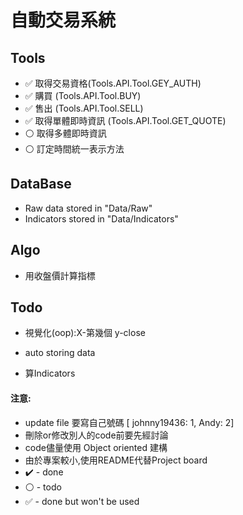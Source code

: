 # 自動交易系統

## Tools
* :white_check_mark: 取得交易資格(Tools.API.Tool.GEY_AUTH)
* :white_check_mark: 購買 (Tools.API.Tool.BUY)
* :white_check_mark: 售出 (Tools.API.Tool.SELL)
* :white_check_mark: 取得單體即時資訊 (Tools.API.Tool.GET_QUOTE)
* :white_circle: 取得多體即時資訊
* :white_circle: 訂定時間統一表示方法
## DataBase
* Raw data stored in "Data/Raw"
* Indicators stored in "Data/Indicators"

## Algo

* 用收盤價計算指標


## Todo
* 視覺化(oop):X-第幾個 y-close
* auto storing data

* 算Indicators













#### 注意:
* update file 要寫自己號碼 [ johnny19436: 1, Andy: 2]
* 刪除or修改別人的code前要先經討論
* code儘量使用 Object oriented 建構
* 由於專案較小,使用README代替Project board
* :heavy_check_mark: - done
* :white_circle: - todo
* :white_check_mark: - done but won't be used
